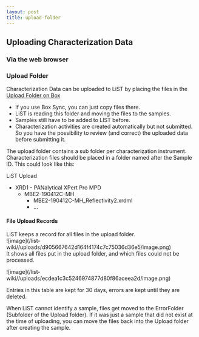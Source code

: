 ```yaml
---
layout: post
title: upload-folder
---
```


## Uploading Characterization Data

### Via the web browser

### Upload Folder

Characterization Data can be uploaded to LiST by placing the files in the 
[Upload Folder on Box](https://psu.app.box.com/folder/7847510663)

- If you use Box Sync, you can just copy files there. 
- LiST is reading this folder and moving the files to the samples.
- Samples still have to be added to LIST before.
- Characterization activities are created automatically but not submitted. So you have the possibility to review (and correct) the uploaded data before submitting it.

The upload folder contains a sub folder per characterization instrument. 
Characterization files should be placed in a folder named after the Sample ID.
This could look like this:

LiST Upload
+ XRD1 - PANalytical XPert Pro MPD
   + MBE2-190412C-MH
      +  MBE2-190412C-MH_Reflectivity2.xrdml
      +  …

#### File Upload Records

LiST keeps a record for all files in the upload folder.  
![image]\(/list-wiki//uploads/d905667642d164f4174c7c75036d36e5/image.png\)  
It shows all files put in the upload folder, and which files could not be processed.

![image]\(/list-wiki//uploads/ecdea1c3c5246974877d80f86aceea2d/image.png\)

Entries in this table are kept for 30 days, errors are kept until they are deleted.

When LiST cannot identify a sample, files get moved to the ErrorFolder (Subfolder of the Upload folder).
If it was just a sample that did not exist at the time of uploading, you can move the files back into the Upload folder after creating the sample.







